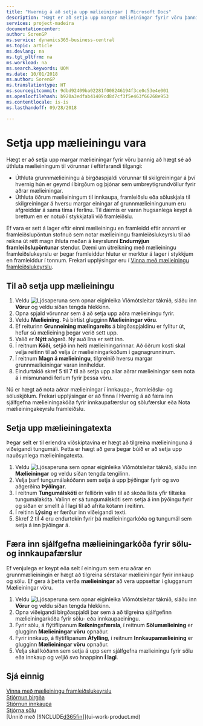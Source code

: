 ```yaml
---
title: "Hvernig á að setja upp mælieiningar | Microsoft Docs"
description: "Hægt er að setja upp margar mælieiningar fyrir vöru þannig að hægt sé að úthluta mælieiningum á vöruna."
services: project-madeira
documentationcenter: 
author: SorenGP
ms.service: dynamics365-business-central
ms.topic: article
ms.devlang: na
ms.tgt_pltfrm: na
ms.workload: na
ms.search.keywords: UOM
ms.date: 10/01/2018
ms.author: SorenGP
ms.translationtype: HT
ms.sourcegitcommit: 9dbd92409ba02281f008246194f3ce0c53e4e001
ms.openlocfilehash: b920a3edfab41409cd8d7cf3f5e463f66268e953
ms.contentlocale: is-is
ms.lasthandoff: 09/28/2018

---
```

# <a name="set-up-item-units-of-measure"></a>Setja upp mælieiningu vara
Hægt er að setja upp margar mælieiningar fyrir vöru þannig að hægt sé að úthluta mælieiningum til vörunnar í eftirfarandi tilgangi:

- Úthluta grunnmælieiningu á birgðaspjaldi vörunnar til skilgreiningar á því hvernig hún er geymd í birgðum og þjónar sem umbreytigrundvöllur fyrir aðrar mælieiningar.
- Úthluta öðrum mælieiningum til innkaupa, framleiðslu eða söluskjala til skilgreiningar á hversu margar einingar af grunnmælieiningunum eru afgreiddar á sama tíma í ferlinu. Til dæmis er varan hugsanlega keypt á brettum en er notuð í stykkjatali við framleiðslu.

Ef vara er sett á lager eftir einni mælieiningu en framleidd eftir annarri er framleiðslupöntun stofnuð sem notar mælieiningu framleiðslukeyrslu til að reikna út rétt magn íhluta meðan á keyrslunni **Endurnýjun framleiðslupöntunar** stendur. Dæmi um útreikning með mælieiningu framleiðslukeyrslu er þegar framleiddur hlutur er merktur á lager í stykkjum en framleiddur í tonnum. Frekari upplýsingar eru í [Vinna með mælieiningu framleiðslukeyrslu](production-how-to-use-the-manufacturing-batch-unit-of-measure.md).

## <a name="to-set-up-a-unit-of-measure"></a>Til að setja upp mælieiningu
1. Veldu ![Ljósaperuna sem opnar eiginleika Viðmótsleitar](media/ui-search/search_small.png "Segðu mér hvað þú vilt gera") táknið, sláðu inn **Vörur** og veldu síðan tengda hlekkinn.
2. Opna spjald vörunnar sem á að setja upp aðra mælieiningu fyrir.
3. Veldu **Mælieining**. Þá birtist glugginn **Mælieiningar vöru**.
4. Ef reiturinn **Grunneining mælingareits** á birgðaspjaldinu er fylltur út, hefur sú mælieining þegar verið sett upp.
5. Valið er **Nýtt** aðgerð. Ný auð lína er sett inn.
6. Í reitnum **Kóði**, setjið inn heiti mælieiningarinnar. Að öðrum kosti skal velja reitinn til að velja úr mælieiningarkóðum í gagnagrunninum.
7. Í reitnum **Magn á mælieiningu**, tilgreinið hversu margar grunnmælieiningar varan inniheldur.
8. Eindurtakið skref 5 til 7 til að setja upp allar aðrar mælieiningar sem nota á í mismunandi ferlum fyrir þessa vöru.

Nú er hægt að nota aðrar mælieiningar í innkaupa-, framleiðslu- og söluskjölum. Frekari upplýsingar er að finna í Hvernig á að færa inn sjálfgefna mælieiningakóða fyrir innkaupafærslur og sölufærslur eða Nota mælieiningakeyrslu framleiðslu.

## <a name="to-set-up-unit-of-measure-translations"></a>Setja upp mælieiningatexta
Þegar selt er til erlendra viðskiptavina er hægt að tilgreina mælieininguna á viðeigandi tungumáli. Þetta er hægt að gera þegar búið er að setja upp nauðsynlega mælieiningatexta.

1. Veldu ![Ljósaperuna sem opnar eiginleika Viðmótsleitar](media/ui-search/search_small.png "Segðu mér hvað þú vilt gera") táknið, sláðu inn **Mælieiningar** og veldu síðan tengda tengilinn.
2. Velja þarf tungumálakóðann sem setja á upp þýðingar fyrir og svo aðgerðina **Þýðingar**.
3. Í reitnum **Tungumálskóti** er felliörin valin til að skoða lista yfir tiltæka tungumálakóta. Valinn er sá tungumálskóti sem setja á inn þýðingu fyrir og síðan er smellt á Í lagi til að afrita kótann í reitinn.
4. Í reitinn **Lýsing** er færður inn viðeigandi texti.
5. Skref 2 til 4 eru endurtekin fyrir þá mælieiningarkóða og tungumál sem setja á inn þýðingar á.

## <a name="to-enter-a-default-unit-of-measure-code-for-sales-and-purchasing-transactions"></a>Færa inn sjálfgefna mælieiningarkóða fyrir sölu- og innkaupafærslur
Ef venjulega er keypt eða selt í einingum sem eru aðrar en grunnmælieiningin er hægt að tilgreina sérstakar mælieiningar fyrir innkaup og sölu. Ef gera á þetta verða  **mælieiningar** að vera uppsettar í glugganum  Mælieiningar vöru.

1. Veldu ![Ljósaperuna sem opnar eiginleika Viðmótsleitar](media/ui-search/search_small.png "Segðu mér hvað þú vilt gera") táknið, sláðu inn **Vörur** og veldu síðan tengda hlekkinn.
2. Opna viðeigandi birgðaspjaldi þar sem á að tilgreina sjálfgefinn mælieiningarkóða fyrir sölu- eða innkaupaeiningu.
3. Fyrir sölu, á flýtiflipanum **Reikningsfærsla**, í reitnum **Sölumælieining** er glugginn **Mælieiningar vöru** opnaður.
4. Fyrir innkaup, á flýtiflipanum **Áfylling**, í reitnum **Innkaupamælieining** er glugginn **Mælieiningar vöru** opnaður.
5. Velja skal kóðann sem setja á upp sem sjálfgefna mælieiningu fyrir sölu eða innkaup og veljið svo hnappinn **Í lagi**.

## <a name="see-also"></a>Sjá einnig
[Vinna með mælieiningu framleiðslukeyrslu](production-how-to-use-the-manufacturing-batch-unit-of-measure.md)  
[Stjórnun birgða](inventory-manage-inventory.md)  
[Stjórnun innkaupa](purchasing-manage-purchasing.md)  
[Stjórna sölu](sales-manage-sales.md)    
[Unnið með [!INCLUDE[d365fin](includes/d365fin_md.md)]](ui-work-product.md)

